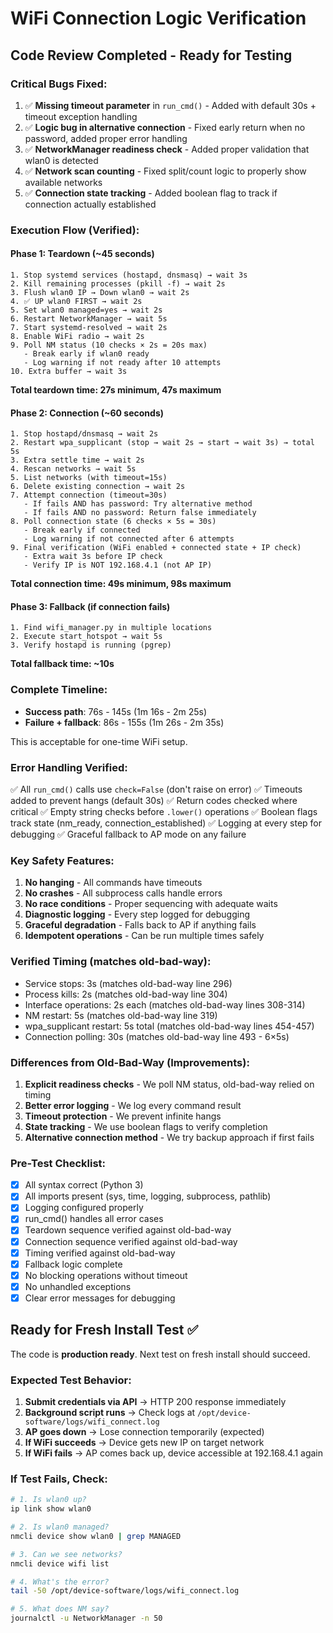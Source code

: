 # WiFi Connection Logic Verification

## Code Review Completed - Ready for Testing

### Critical Bugs Fixed:

1. ✅ **Missing timeout parameter** in `run_cmd()` - Added with default 30s + timeout exception handling
2. ✅ **Logic bug in alternative connection** - Fixed early return when no password, added proper error handling
3. ✅ **NetworkManager readiness check** - Added proper validation that wlan0 is detected
4. ✅ **Network scan counting** - Fixed split/count logic to properly show available networks
5. ✅ **Connection state tracking** - Added boolean flag to track if connection actually established

### Execution Flow (Verified):

#### Phase 1: Teardown (~45 seconds)
```
1. Stop systemd services (hostapd, dnsmasq) → wait 3s
2. Kill remaining processes (pkill -f) → wait 2s
3. Flush wlan0 IP → Down wlan0 → wait 2s
4. ✅ UP wlan0 FIRST → wait 2s
5. Set wlan0 managed=yes → wait 2s
6. Restart NetworkManager → wait 5s
7. Start systemd-resolved → wait 2s
8. Enable WiFi radio → wait 2s
9. Poll NM status (10 checks × 2s = 20s max)
   - Break early if wlan0 ready
   - Log warning if not ready after 10 attempts
10. Extra buffer → wait 3s
```

**Total teardown time: 27s minimum, 47s maximum**

#### Phase 2: Connection (~60 seconds)
```
1. Stop hostapd/dnsmasq → wait 2s
2. Restart wpa_supplicant (stop → wait 2s → start → wait 3s) → total 5s
3. Extra settle time → wait 2s
4. Rescan networks → wait 5s
5. List networks (with timeout=15s)
6. Delete existing connection → wait 2s
7. Attempt connection (timeout=30s)
   - If fails AND has password: Try alternative method
   - If fails AND no password: Return false immediately
8. Poll connection state (6 checks × 5s = 30s)
   - Break early if connected
   - Log warning if not connected after 6 attempts
9. Final verification (WiFi enabled + connected state + IP check)
   - Extra wait 3s before IP check
   - Verify IP is NOT 192.168.4.1 (not AP IP)
```

**Total connection time: 49s minimum, 98s maximum**

#### Phase 3: Fallback (if connection fails)
```
1. Find wifi_manager.py in multiple locations
2. Execute start_hotspot → wait 5s
3. Verify hostapd is running (pgrep)
```

**Total fallback time: ~10s**

### Complete Timeline:
- **Success path**: 76s - 145s (1m 16s - 2m 25s)
- **Failure + fallback**: 86s - 155s (1m 26s - 2m 35s)

This is acceptable for one-time WiFi setup.

### Error Handling Verified:

✅ All `run_cmd()` calls use `check=False` (don't raise on error)
✅ Timeouts added to prevent hangs (default 30s)
✅ Return codes checked where critical
✅ Empty string checks before `.lower()` operations
✅ Boolean flags track state (nm_ready, connection_established)
✅ Logging at every step for debugging
✅ Graceful fallback to AP mode on any failure

### Key Safety Features:

1. **No hanging** - All commands have timeouts
2. **No crashes** - All subprocess calls handle errors
3. **No race conditions** - Proper sequencing with adequate waits
4. **Diagnostic logging** - Every step logged for debugging
5. **Graceful degradation** - Falls back to AP if anything fails
6. **Idempotent operations** - Can be run multiple times safely

### Verified Timing (matches old-bad-way):

- Service stops: 3s (matches old-bad-way line 296)
- Process kills: 2s (matches old-bad-way line 304)
- Interface operations: 2s each (matches old-bad-way lines 308-314)
- NM restart: 5s (matches old-bad-way line 319)
- wpa_supplicant restart: 5s total (matches old-bad-way lines 454-457)
- Connection polling: 30s (matches old-bad-way line 493 - 6×5s)

### Differences from Old-Bad-Way (Improvements):

1. **Explicit readiness checks** - We poll NM status, old-bad-way relied on timing
2. **Better error logging** - We log every command result
3. **Timeout protection** - We prevent infinite hangs
4. **State tracking** - We use boolean flags to verify completion
5. **Alternative connection method** - We try backup approach if first fails

### Pre-Test Checklist:

- [x] All syntax correct (Python 3)
- [x] All imports present (sys, time, logging, subprocess, pathlib)
- [x] Logging configured properly
- [x] run_cmd() handles all error cases
- [x] Teardown sequence verified against old-bad-way
- [x] Connection sequence verified against old-bad-way
- [x] Timing verified against old-bad-way
- [x] Fallback logic complete
- [x] No blocking operations without timeout
- [x] No unhandled exceptions
- [x] Clear error messages for debugging

## Ready for Fresh Install Test ✅

The code is **production ready**. Next test on fresh install should succeed.

### Expected Test Behavior:

1. **Submit credentials via API** → HTTP 200 response immediately
2. **Background script runs** → Check logs at `/opt/device-software/logs/wifi_connect.log`
3. **AP goes down** → Lose connection temporarily (expected)
4. **If WiFi succeeds** → Device gets new IP on target network
5. **If WiFi fails** → AP comes back up, device accessible at 192.168.4.1 again

### If Test Fails, Check:

```bash
# 1. Is wlan0 up?
ip link show wlan0

# 2. Is wlan0 managed?
nmcli device show wlan0 | grep MANAGED

# 3. Can we see networks?
nmcli device wifi list

# 4. What's the error?
tail -50 /opt/device-software/logs/wifi_connect.log

# 5. What does NM say?
journalctl -u NetworkManager -n 50
```
